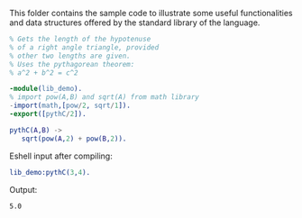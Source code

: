 This folder contains the sample code to illustrate some useful
functionalities and data structures offered by the standard
library of the language.

```erlang
% Gets the length of the hypotenuse
% of a right angle triangle, provided
% other two lengths are given.
% Uses the pythagorean theorem:
% a^2 + b^2 = c^2

-module(lib_demo).
% import pow(A,B) and sqrt(A) from math library
-import(math,[pow/2, sqrt/1]). 
-export([pythC/2]).

pythC(A,B) ->
   sqrt(pow(A,2) + pow(B,2)).
```

Eshell input after compiling:
```erlang
lib_demo:pythC(3,4).
```

Output:
```
5.0
```
